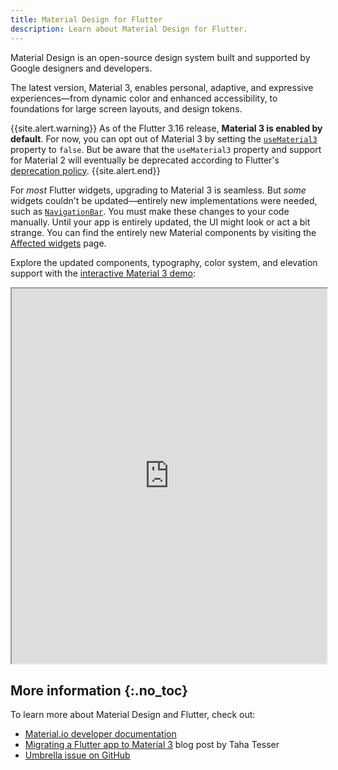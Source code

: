 ```yaml
---
title: Material Design for Flutter
description: Learn about Material Design for Flutter.
---
```


Material Design is an open-source design system built
and supported by Google designers and developers.

The latest version, Material 3, enables personal,
adaptive, and expressive experiences—from dynamic color
and enhanced accessibility, to foundations for
large screen layouts, and design tokens.

{{site.alert.warning}}
  As of the Flutter 3.16 release, **Material 3 is
  enabled by default**. For now, you can opt out
  of Material 3 by setting the [`useMaterial3`][] property
  to `false`. But be aware that the `useMaterial3`
  property and support for Material 2
  will eventually be deprecated according to
  Flutter's [deprecation policy][].
{{site.alert.end}}

For _most_ Flutter widgets, upgrading to Material 3
is seamless. But _some_ widgets couldn't be
updated—entirely new implementations were needed,
such as [`NavigationBar`][].
You must make these changes to your code manually.
Until your app is entirely updated,
the UI might look or act a bit strange.
You can find the entirely new Material components by
visiting the [Affected widgets][] page.

[Affected widgets]: {{site.api}}/flutter/material/ThemeData/useMaterial3.html#affected-widgets
[deprecation policy]: /release/compatibility-policy#deprecation-policy
[demo]: https://flutter.github.io/samples/web/material_3_demo/#/
[`NavigationBar`]: {{site.api}}/flutter/material/NavigationBar-class.html
[`useMaterial3`]: {{site.api}}/flutter/material/ThemeData/useMaterial3.html

Explore the updated components, typography, color system,
and elevation support with the
[interactive Material 3 demo][demo]:

<iframe src="https://flutter.github.io/samples/web/material_3_demo/#/" width="100%" height="600px" title="Material 3 Demo App"></iframe>

## More information {:.no_toc}

To learn more about Material Design and Flutter,
check out:

* [Material.io developer documentation][]
* [Migrating a Flutter app to Material 3][] blog post by Taha Tesser
* [Umbrella issue on GitHub][]

[Material.io developer documentation]: {{site.material}}/develop/flutter
[Migrating a Flutter app to Material 3]: https://blog.codemagic.io/migrating-a-flutter-app-to-material-3/
[Umbrella issue on GitHub]: {{site.github}}//flutter/flutter/issues/91605
